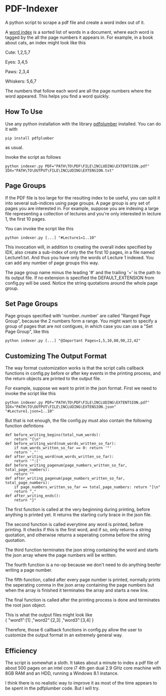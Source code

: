 # PDF-Indexer
A python script to scrape a pdf file and create a word index out of it.

A [word index](https://en.wikipedia.org/wiki/Index_(publishing)#Purpose) is a sorted list of words in a document, where each word is tagged by the all the page numbers it appears in. For example, in a book about cats, an index might look like this 

Cute: 1,2,5,7

Eyes: 3,4,5

Paws: 2,3,4

Whiskers: 5,6,7

The numbers that follow each word are all the page numbers where the word appeared. This helps you find a word quickly.

## How To Use

Use any python installation with the library [pdfplumber](https://github.com/jsvine/pdfplumber) installed. You can do it with 

    pip install pdfplumber
    
as usual.

Invoke the script as follows

    python indexer.py PDF="PATH\TO\PDF\FILE\INCLUDING\EXTENTSION.pdf" IDX="PATH\TO\OUTPUT\FILE\INCLUDING\EXTENSION.txt"

## Page Groups

If the PDF file is too large for the resulting index to be useful, you can split it into several sub-indices using page groups. A page group is any set of pages you are interested in. For example, suppose you are indexing a large file representing a collection of lectures and you're only interested in lecture 1, the first 10 pages. 

You can invoke the script like this

    python indexer.py [...] "#Lecture1=1..10"
    
This invocation will, in addition to creating the overall index specified by IDX, also create a sub-index of only the the first 10 pages, in a file named Lecture1.txt. And thus you have only the words of Lecture 1 indexed. You can add any number of page groups this way.

The page group name minus the leading '#' and the trailing '=' is the path to its output file. If no extension is specified the DEFAULT_EXTENSION from config.py will be used. Notice the string quotations around the whole page group.

## Set Page Groups

Page groups specified with 'number..number' are called "Ranged Page Group", because the 2 numbers form a range. You might want to specify a group of pages that are not contigues, in which case you can use a "Set Page Group", like this 

    python indexer.py [...] "@Important Pages=1,5,10,80,90,22,42"
    
## Customizing The Output Format
The way format customization works is that the script calls callback functions in config.py before or after key events in the printing process, and the return objects are printed to the output file.

For example, suppose we want to print in the json format. First we need to invoke the script like this

    python indexer.py PDF="PATH\TO\PDF\FILE\INCLUDING\EXTENTSION.pdf" IDX="PATH\TO\OUTPUT\FILE\INCLUDING\EXTENSION.json" "#Lecture1.json=1..10"

But that is not enough, the file config.py must also contain the following function defintions 

    def before_writing_begins(total_num_words):
        return "{\n"
    def before_writing_word(num_words_written_so_far):
        if num_words_written_so_far == 0: return '"'
        return ',"'
    def after_writing_word(num_words_written_so_far):
        return '":['
    def before_writing_pagenum(page_numbers_written_so_far, total_page_numbers):
        return ""
    def after_writing_pagenum(page_numbers_written_so_far, total_page_numbers):
        if page_numbers_written_so_far == total_page_numbers: return "]\n"
        return ","
    def after_writing_ends():
        return "}"
        
The first function is called at the very beginning during printing, before anything is printed yet. It returns the starting curly brace in the json file. 
    
The second function is called everytime any word is printed, before printing. It checks if this is the first word, and if so, only returns a string quotation, and otherwise returns a seperating comma before the string quotation. 
    
The third function terminates the json string containing the word and starts the json array where the page numbers will be written. 
    
The fourth function is a no-op because we don't need to do anything beofer writing a page number. 
    
The fifth function, called after every page number is printed, normally prints the seperating comma in the json array containing the page numbers but when the         array is finished it terminates the array and starts a new line. 
    
The final function is called after the printing process is done and terminates the root json object. 
    
This is what the output files might look like  
    {
        "word1":[1]
        ,"word2":[2,3]
        ,"word3":[3,4]
    }
    
Therefore, those 6 callback functions in config.py allow the user to customize the output format in an extremely general way.

## Efficiency

The script is somewhat a sloth. It takes about a minute to index a pdf file of about 500 pages on an intel core i7 4th gen dual 2.9 GHz core machine with 8GB RAM and an HDD, running a Windows 8.1 instance. 

I think there is no realistic way to improve it as most of the time appears to be spent in the pdfplumber code. But I will try.  
